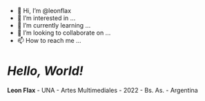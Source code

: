 - 👋 Hi, I’m @leonflax
- 👀 I’m interested in ...
- 🌱 I’m currently learning ...
- 💞️ I’m looking to collaborate on ...
- 📫 How to reach me ...

# *Hello, World!*

**Leon Flax** - UNA - Artes Multimediales - 2022 - Bs. As. - Argentina

<!---
leonflax/leonflax is a ✨ special ✨ repository because its `README.md` (this file) appears on your GitHub profile.
You can click the Preview link to take a look at your changes.
--->
